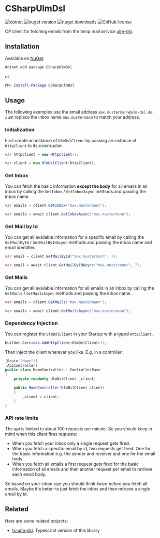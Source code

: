 # CSharpUlmDsl
[![dotnet](https://img.shields.io/badge/platform-.NET-blue)](https://www.nuget.org/packages/QuestPDF/)
[![nuget version](https://img.shields.io/nuget/v/CSharpUlmDsl)](https://www.nuget.org/packages/CSharpUlmDsl/)
[![nuget downloads](https://img.shields.io/nuget/dt/CSharpUlmDsl)](https://www.nuget.org/packages/CSharpUlmDsl/)
[![GitHub license](https://img.shields.io/github/license/DerStimmler/CSharpUlmDsl)](https://github.com/DerStimmler/CSharpUlmDsl/blob/master/LICENSE.md)

C# client for fetching emails from the temp mail service [ulm-dsl](https://ulm-dsl.de/).

## Installation

Available on [NuGet](https://www.nuget.org/packages/CSharpUlmDsl/).

```bash
dotnet add package CSharpUlmDsl
```

or

```powershell
PM> Install-Package CSharpUlmDsl
```

## Usage

The following examples use the email address `max.mustermann@ulm-dsl.de`. Just replace the inbox name `max.mustermann`
to match your address.

### Initialization

First create an instance of `UlmDslClient` by passing an instance of `HttpClient` to its constructor.

```csharp
var httpClient = new HttpClient();

var client = new UlmDslClient(httpClient);
```

### Get Inbox

You can fetch the basic information **except the body** for all emails in an inbox by calling the `GetInbox`
/ `GetInboxAsync` methods and passing the inbox name.

```csharp
var emails = client.GetInbox("max.mustermann");
```

```csharp
var emails = await client.GetInboxAsync("max.mustermann");
```

### Get Mail by Id

You can get all available information for a specific email by calling the `GetMailById` / `GetMailByIdAsync` methods and
passing the inbox name and email identifier.

```csharp
var email = client.GetMailById("max.mustermann", 7);
```

```csharp
var email = await client.GetMailByIdAsync("max.mustermann", 7);
```

### Get Mails

You can get all available information for all emails in an inbox by calling the `GetMails` / `GetMailsAsync` methods and
passing the inbox name.

```csharp
var emails = client.GetMails("max.mustermann");
```

```csharp
var emails = await client.GetMailsAsync("max.mustermann");
```

### Dependency Injection

You can register the `UlmDslClient` in your Startup with a typed `HttpClient`.

```csharp
builder.Services.AddHttpClient<UlmDslClient>();
```

Then inject the client wherever you like. E.g. in a controller:

```csharp
[Route("Home")]
[ApiController]
public class HomeController : ControllerBase
{
    private readonly UlmDslClient _client;

    public HomeController(UlmDslClient client)
    {
        _client = client;
    }
}
```

### API rate limits

The api is limited to about 100 requests per minute. So you should keep in mind when this client fires requests:

- When you fetch your inbox only a single request gets fired.
- When you fetch a specific email by id, two requests get fired. One for the basic information e.g. the sender and
  receiver and one for the email body.
- When you fetch all emails a first request gets fired for the basic information of all emails and then another request
  per email to retrieve each email body.

So based on your inbox size you should think twice before you fetch all emails. Maybe it's better to just fetch the
inbox and then retrieve a single email by id.

## Related

Here are some related projects:

- [ts-ulm-dsl](https://github.com/DerStimmler/ts-ulm-dsl): Typescript version of this library
